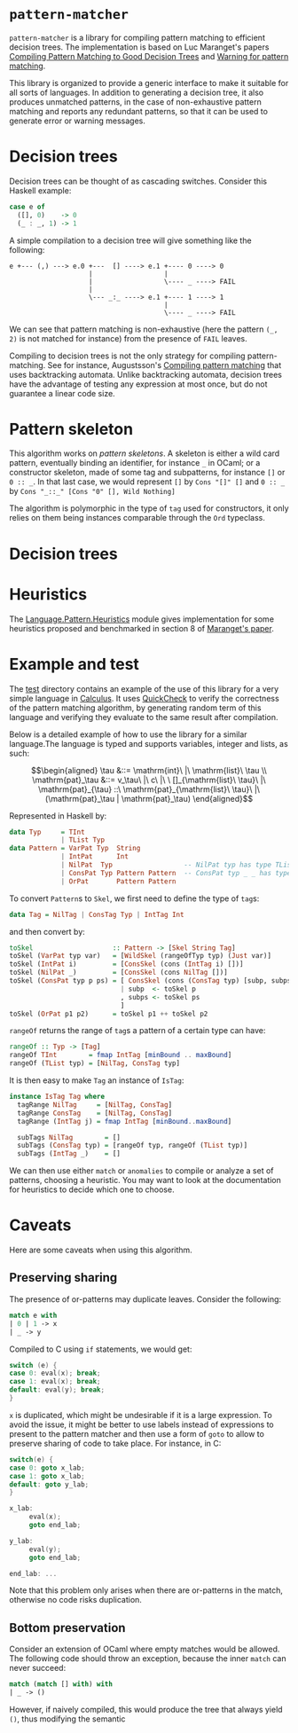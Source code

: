 # `pattern-matcher`

`pattern-matcher` is a library for compiling pattern matching to
efficient decision trees. The implementation is based on Luc
Maranget's papers [Compiling Pattern Matching to Good Decision
Trees][paper] and [Warning for pattern matching][warn-paper].

This library is organized to provide a generic interface to make it
suitable for all sorts of languages. In addition to generating a
decision tree, it also produces unmatched patterns, in the case of
non-exhaustive pattern matching and reports any redundant patterns, so
that it can be used to generate error or warning messages.

# Decision trees

Decision trees can be thought of as cascading switches. Consider this
Haskell example:
```haskell
case e of
  ([], 0)    -> 0
  (_ : _, 1) -> 1
```

A simple compilation to a decision tree will give something like the following:
```
e +--- (,) ---> e.0 +---  [] ----> e.1 +---- 0 ----> 0
                    |                  |
                    |                  \---- _ ----> FAIL
                    |
                    \--- _:_ ----> e.1 +---- 1 ----> 1
                                       |
                                       \---- _ ----> FAIL
```

We can see that pattern matching is non-exhaustive (here the pattern
`(_, 2)` is not matched for instance) from the presence of `FAIL`
leaves.

Compiling to decision trees is not the only strategy for compiling
pattern-matching. See for instance, Augustsson's [Compiling pattern
matching](https://dl.acm.org/citation.cfm?id=5303) that uses
backtracking automata. Unlike backtracking automata, decision trees
have the advantage of testing any expression at most once, but do not
guarantee a linear code size.

# Pattern skeleton

This algorithm works on *pattern skeletons*. A skeleton is either a
wild card pattern, eventually binding an identifier, for instance `_`
in OCaml; or a constructor skeleton, made of some tag and subpatterns,
for instance `[]` or `0 :: _`. In that last case, we would represent
`[]` by `Cons "[]" []` and `0 :: _` by `Cons "_::_" [Cons "0" [], Wild
Nothing]`

The algorithm is polymorphic in the type of `tag` used for
constructors, it only relies on them being instances comparable
through the `Ord` typeclass.

# Decision trees

# Heuristics

The [Language.Pattern.Heuristics][heuristics] module gives
implementation for some heuristics proposed and benchmarked in section
8 of [Maranget's paper][paper].

# Example and test

The [test](test/) directory contains an example of the use of this
library for a very simple language in [Calculus][calculus]. It uses
[QuickCheck](http://hackage.haskell.org/package/QuickCheck) to verify
the correctness of the pattern matching algorithm, by generating
random term of this language and verifying they evaluate to the same
result after compilation.

Below is a detailed example of how to use the library for a similar
language.The language is typed and supports variables, integer and
lists, as such:
```math
\begin{aligned}
\tau &::= \mathrm{int}\ |\ \mathrm{list}\ \tau \\
\mathrm{pat}_\tau &::= v_\tau\ |\ c\ |\ \ []_{\mathrm{list}\ \tau}\ |\
\mathrm{pat}_{\tau} ::\ \mathrm{pat}_{\mathrm{list}\ \tau}\ |\
(\mathrm{pat}_\tau | \mathrm{pat}_\tau)
\end{aligned}
```

Represented in Haskell by:

```haskell
data Typ     = TInt
             | TList Typ
data Pattern = VarPat Typ  String
             | IntPat      Int
             | NilPat  Typ                  -- NilPat typ has type TList typ
             | ConsPat Typ Pattern Pattern  -- ConsPat typ _ _ has type TList typ
             | OrPat       Pattern Pattern
```

To convert `Pattern`s to `Skel`, we first need to define the type of `tag`s:
```haskell
data Tag = NilTag | ConsTag Typ | IntTag Int
```

and then convert by:
```haskell
toSkel                    :: Pattern -> [Skel String Tag]
toSkel (VarPat typ var)   = [WildSkel (rangeOfTyp typ) (Just var)]
toSkel (IntPat i)         = [ConsSkel (cons (IntTag i) [])]
toSkel (NilPat _)         = [ConsSkel (cons NilTag [])]
toSkel (ConsPat typ p ps) = [ ConsSkel (cons (ConsTag typ) [subp, subps])
                            | subp  <- toSkel p
                            , subps <- toSkel ps
                            ]
toSkel (OrPat p1 p2)      = toSkel p1 ++ toSkel p2
```

`rangeOf` returns the range of `tag`s a pattern of a certain type can
have:
```haskell
rangeOf :: Typ -> [Tag]
rangeOf TInt        = fmap IntTag [minBound .. maxBound]
rangeOf (TList typ) = [NilTag, ConsTag typ]
```

It is then easy to make `Tag` an instance of `IsTag`:
```haskell
instance IsTag Tag where
  tagRange NilTag     = [NilTag, ConsTag]
  tagRange ConsTag    = [NilTag, ConsTag]
  tagRange (IntTag j) = fmap IntTag [minBound..maxBound]

  subTags NilTag        = []
  subTags (ConsTag typ) = [rangeOf typ, rangeOf (TList typ)]
  subTags (IntTag _)    = []
```

We can then use either `match` or `anomalies` to compile or analyze a
set of patterns, choosing a heuristic. You may want to look at the
documentation for heuristics to decide which one to choose.

# Caveats

Here are some caveats when using this algorithm.

## Preserving sharing

The presence of or-patterns may duplicate leaves. Consider the
following:

```ocaml
match e with
| 0 | 1 -> x
| _ -> y
```

Compiled to C using `if` statements, we would get:
```c
switch (e) {
case 0: eval(x); break;
case 1: eval(x); break;
default: eval(y); break;
}
```

`x` is duplicated, which might be undesirable if it is a large
expression. To avoid the issue, it might be better to use labels
instead of expressions to present to the pattern matcher and then use
a form of `goto` to allow to preserve sharing of code to take
place. For instance, in C:

```c
switch(e) {
case 0: goto x_lab;
case 1: goto x_lab;
default: goto y_lab;
}

x_lab:
     eval(x);
     goto end_lab;

y_lab:
     eval(y);
     goto end_lab;

end_lab: ...
```

Note that this problem only arises when there are or-patterns in the
match, otherwise no code risks duplication.

## Bottom preservation

Consider an extension of OCaml where empty matches would be
allowed. The following code should throw an exception, because the
inner `match` can never succeed:

```ocaml
match (match [] with) with
| _ -> ()
```

However, if naively compiled, this would produce the tree that always
yield `()`, thus modifying the semantic

[test-dir]: test/
[calculus]: test/Calculus.hs
[paper]: http://moscova.inria.fr/~maranget/papers/ml05e-maranget.pdf
[warn-paper]: http://www.journals.cambridge.org/abstract_S0956796807006223
[matcher]: src/Language/Pattern/Matcher.hs
[heuristics]: src/Language/Pattern/Heuristics.hs
